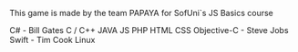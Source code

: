 This game is made by the team PAPAYA for SofUni`s JS Basics course

C# - Bill Gates
C / C++
JAVA 
JS
PHP
HTML
CSS
Objective-C - Steve Jobs
Swift - Tim Cook
Linux